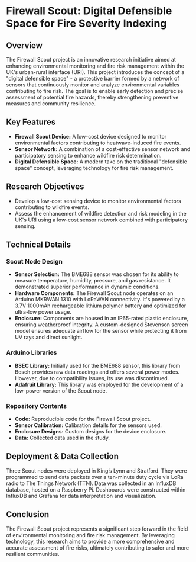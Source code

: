 # Firewall Scout: Digital Defensible Space for Fire Severity Indexing

## Overview
The Firewall Scout project is an innovative research initiative aimed at enhancing environmental monitoring and fire risk management within the UK's urban-rural interface (URI). This project introduces the concept of a "digital defensible space" - a protective barrier formed by a network of sensors that continuously monitor and analyze environmental variables contributing to fire risk. The goal is to enable early detection and precise assessment of potential fire hazards, thereby strengthening preventive measures and community resilience.

## Key Features
- **Firewall Scout Device:** A low-cost device designed to monitor environmental factors contributing to heatwave-induced fire events.
- **Sensor Network:** A combination of a cost-effective sensor network and participatory sensing to enhance wildfire risk determination.
- **Digital Defensible Space:** A modern take on the traditional "defensible space" concept, leveraging technology for fire risk management.

## Research Objectives
- Develop a low-cost sensing device to monitor environmental factors contributing to wildfire events.
- Assess the enhancement of wildfire detection and risk modeling in the UK's URI using a low-cost sensor network combined with participatory sensing.

## Technical Details

### Scout Node Design
- **Sensor Selection:** The BME688 sensor was chosen for its ability to measure temperature, humidity, pressure, and gas resistance. It demonstrated superior performance in dynamic conditions.
- **Hardware Components:** The Firewall Scout node operates on an Arduino MKRWAN 1310 with LoRaWAN connectivity. It's powered by a 3.7V 1000mAh rechargeable lithium polymer battery and optimized for ultra-low power usage.
- **Enclosure:** Components are housed in an IP65-rated plastic enclosure, ensuring weatherproof integrity. A custom-designed Stevenson screen model ensures adequate airflow for the sensor while protecting it from UV rays and direct sunlight.

### Arduino Libraries
- **BSEC Library:** Initially used for the BME688 sensor, this library from Bosch provides raw data readings and offers several power modes. However, due to compatibility issues, its use was discontinued.
- **Adafruit Library:** This library was employed for the development of a low-power version of the Scout node.

### Repository Contents
- **Code:** Reproducible code for the Firewall Scout project.
- **Sensor Calibration:** Calibration details for the sensors used.
- **Enclosure Designs:** Custom designs for the device enclosure.
- **Data:** Collected data used in the study.

## Deployment & Data Collection
Three Scout nodes were deployed in King’s Lynn and Stratford. They were programmed to send data packets over a ten-minute duty cycle via LoRa radio to The Things Network (TTN). Data was collected in an InfluxDB database, hosted on a Raspberry Pi. Dashboards were constructed within InfluxDB and Grafana for data interpretation and visualization.

## Conclusion
The Firewall Scout project represents a significant step forward in the field of environmental monitoring and fire risk management. By leveraging technology, this research aims to provide a more comprehensive and accurate assessment of fire risks, ultimately contributing to safer and more resilient communities.
